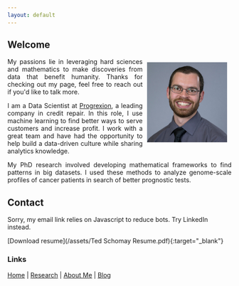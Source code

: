 ```yaml
---
layout: default
---
```


## Welcome
<img align="right" src="/assets/images/Ted.jpg" height="180" width="180" style="padding:10px;">
<p align="justify">
My passions lie in leveraging hard sciences and mathematics to make discoveries from data that benefit humanity. Thanks for checking out my page, feel free to reach out if you'd like to talk more.
</p>

<p align="justify">
I am a Data Scientist at <a href="https://www.progrexion.com/" target="_blank"> Progrexion</a>, a leading company in credit repair. In this role, I use machine learning to find better ways to serve customers and increase profit. I work with a great team and have had the opportunity to help build a data-driven culture while sharing analytics knowledge.
</p>

<p align="justify">
My PhD research involved developing mathematical frameworks to find patterns in big datasets. I used these methods to analyze genome-scale profiles of cancer patients in search of better prognostic tests. 
</p>

## Contact
<script type="text/javascript" language="javascript">
<!--
// Email obfuscator script 2.1 by Tim Williams, University of Arizona
// Random encryption key feature coded by Andrew Moulden
// This code is freeware provided these four comment lines remain intact
// A wizard to generate this code is at http://www.jottings.com/obfuscator/
{ coded = "mSRB1hgF@lhg7c.R1h"
  key = "F2xTsatiew0b16qRNpnM4USgm7JEXLDPGAzKWk5Y3lhOyZ98IdVjQfuroCHcBv"
  shift=coded.length
  link=""
  for (i=0; i<coded.length; i++) {
    if (key.indexOf(coded.charAt(i))==-1) {
      ltr = coded.charAt(i)
      link += (ltr)
    }
    else {     
      ltr = (key.indexOf(coded.charAt(i))-shift+key.length) % key.length
      link += (key.charAt(ltr))
    }
  }
document.write("<a href='mailto:"+link+"'>"+link+"</a>")
}
//-->
</script><noscript>Sorry, my email link relies on Javascript to reduce bots. Try LinkedIn instead.</noscript>

[Download resume](/assets/Ted Schomay Resume.pdf){:target="_blank"}

### Links
[Home](/) | [Research](/research) | [About Me](/about) | [Blog](/blog)
